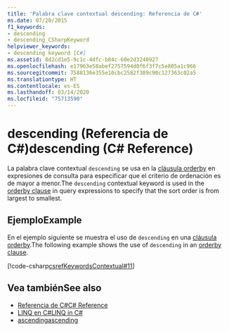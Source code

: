 ```yaml
---
title: 'Palabra clave contextual descending: Referencia de C#'
ms.date: 07/20/2015
f1_keywords:
- descending
- descending_CSharpKeyword
helpviewer_keywords:
- descending keyword [C#]
ms.assetid: 8d2cd1e5-9c1c-4dfc-b84c-60e2d3240927
ms.openlocfilehash: e17963e58abef2757594d0f6f3f7c5e805a1c966
ms.sourcegitcommit: 7588136e355e10cbc2582f389c90c127363c02a5
ms.translationtype: HT
ms.contentlocale: es-ES
ms.lasthandoff: 03/14/2020
ms.locfileid: "75713590"
---
```

# <a name="descending-c-reference"></a><span data-ttu-id="70a10-102">descending (Referencia de C#)</span><span class="sxs-lookup"><span data-stu-id="70a10-102">descending (C# Reference)</span></span>

<span data-ttu-id="70a10-103">La palabra clave contextual `descending` se usa en la [cláusula orderby](./orderby-clause.md) en expresiones de consulta para especificar que el criterio de ordenación es de mayor a menor.</span><span class="sxs-lookup"><span data-stu-id="70a10-103">The `descending` contextual keyword is used in the [orderby clause](./orderby-clause.md) in query expressions to specify that the sort order is from largest to smallest.</span></span>

## <a name="example"></a><span data-ttu-id="70a10-104">Ejemplo</span><span class="sxs-lookup"><span data-stu-id="70a10-104">Example</span></span>

<span data-ttu-id="70a10-105">En el ejemplo siguiente se muestra el uso de `descending` en una [cláusula orderby](./orderby-clause.md).</span><span class="sxs-lookup"><span data-stu-id="70a10-105">The following example shows the use of `descending` in an [orderby clause](./orderby-clause.md).</span></span>

[!code-csharp[csrefKeywordsContextual#11](~/samples/snippets/csharp/VS_Snippets_VBCSharp/csrefKeywordsContextual/CS/csrefKeywordsContextual.cs#11)]

## <a name="see-also"></a><span data-ttu-id="70a10-106">Vea también</span><span class="sxs-lookup"><span data-stu-id="70a10-106">See also</span></span>

- [<span data-ttu-id="70a10-107">Referencia de C#</span><span class="sxs-lookup"><span data-stu-id="70a10-107">C# Reference</span></span>](../index.md)
- [<span data-ttu-id="70a10-108">LINQ en C#</span><span class="sxs-lookup"><span data-stu-id="70a10-108">LINQ in C#</span></span>](../../linq/index.md)
- [<span data-ttu-id="70a10-109">ascending</span><span class="sxs-lookup"><span data-stu-id="70a10-109">ascending</span></span>](./ascending.md)
